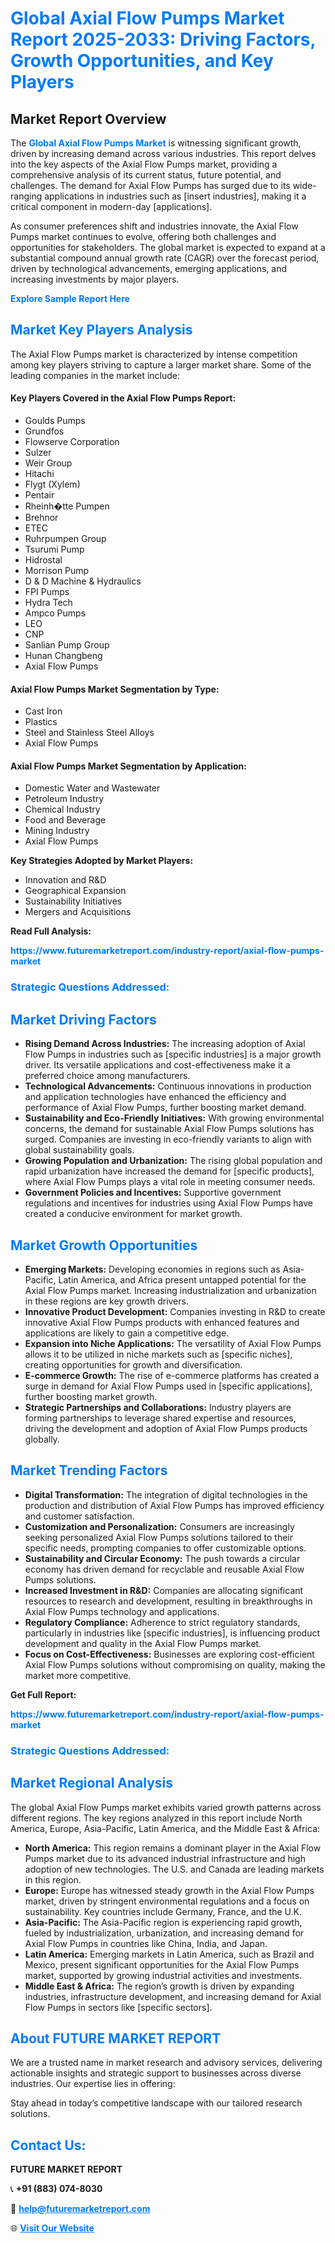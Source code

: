 <h1 style="color: #007BFF;">Global Axial Flow Pumps Market Report 2025-2033: Driving Factors, Growth Opportunities, and Key Players</h1>

<section id="overview">
<h2>Market Report Overview</h2>
<p>The <a href="https://www.futuremarketreport.com/industry-report/axial-flow-pumps-market" style="color: #007BFF; text-decoration: none;"><strong>Global Axial Flow Pumps Market</strong></a> is witnessing significant growth, driven by increasing demand across various industries. This report delves into the key aspects of the Axial Flow Pumps market, providing a comprehensive analysis of its current status, future potential, and challenges. The demand for Axial Flow Pumps has surged due to its wide-ranging applications in industries such as [insert industries], making it a critical component in modern-day [applications].</p>
<p>As consumer preferences shift and industries innovate, the Axial Flow Pumps market continues to evolve, offering both challenges and opportunities for stakeholders. The global market is expected to expand at a substantial compound annual growth rate (CAGR) over the forecast period, driven by technological advancements, emerging applications, and increasing investments by major players.</p>
</section>

<section id="overview">
<p><a href="https://www.futuremarketreport.com/request-sample/reportId=110107" style="color: #007BFF; text-decoration: none;"><strong>Explore Sample Report Here</strong></a></p>
</section>

<section id="key-players">
<h2 style="color: #007BFF;">Market Key Players Analysis</h2>
<p>The Axial Flow Pumps market is characterized by intense competition among key players striving to capture a larger market share. Some of the leading companies in the market include:</p>
<h4>Key Players Covered in the Axial Flow Pumps Report:</h4>
<ul><li>Goulds Pumps</li><li>Grundfos</li><li>Flowserve Corporation</li><li>Sulzer</li><li>Weir Group</li><li>Hitachi</li><li>Flygt (Xylem)</li><li>Pentair</li><li>Rheinh�tte Pumpen</li><li>Brehnor</li><li>ETEC</li><li>Ruhrpumpen Group</li><li>Tsurumi Pump</li><li>Hidrostal</li><li>Morrison Pump</li><li>D &amp; D Machine &amp; Hydraulics</li><li>FPI Pumps</li><li>Hydra Tech</li><li>Ampco Pumps</li><li>LEO</li><li>CNP</li><li>Sanlian Pump Group</li><li>Hunan Changbeng</li><li>Axial Flow Pumps</li></ul>
<h4>Axial Flow Pumps Market Segmentation by Type:</h4>
<ul><li>Cast Iron</li><li>Plastics</li><li>Steel and Stainless Steel Alloys</li><li>Axial Flow Pumps</li></ul>

<h4>Axial Flow Pumps Market Segmentation by Application:</h4>
<ul><li>Domestic Water and Wastewater</li><li>Petroleum Industry</li><li>Chemical Industry</li><li>Food and Beverage</li><li>Mining Industry</li><li>Axial Flow Pumps</li></ul>
<p><strong>Key Strategies Adopted by Market Players:</strong></p>
<ul>
<li>Innovation and R&D</li>
<li>Geographical Expansion</li>
<li>Sustainability Initiatives</li>
<li>Mergers and Acquisitions</li>
</ul>
</section>

<section>
<p><strong>Read Full Analysis: </strong></p><a href="https://www.futuremarketreport.com/industry-report/axial-flow-pumps-market" style="color: #007BFF; text-decoration: none;"><strong>https://www.futuremarketreport.com/industry-report/axial-flow-pumps-market</strong></a>
<h3 style="color: #007BFF;">Strategic Questions Addressed:</h3>
</section>

<section id="driving-factors">
<h2 style="color: #007BFF;">Market Driving Factors</h2>
<ul>
<li><strong>Rising Demand Across Industries:</strong> The increasing adoption of Axial Flow Pumps in industries such as [specific industries] is a major growth driver. Its versatile applications and cost-effectiveness make it a preferred choice among manufacturers.</li>
<li><strong>Technological Advancements:</strong> Continuous innovations in production and application technologies have enhanced the efficiency and performance of Axial Flow Pumps, further boosting market demand.</li>
<li><strong>Sustainability and Eco-Friendly Initiatives:</strong> With growing environmental concerns, the demand for sustainable Axial Flow Pumps solutions has surged. Companies are investing in eco-friendly variants to align with global sustainability goals.</li>
<li><strong>Growing Population and Urbanization:</strong> The rising global population and rapid urbanization have increased the demand for [specific products], where Axial Flow Pumps plays a vital role in meeting consumer needs.</li>
<li><strong>Government Policies and Incentives:</strong> Supportive government regulations and incentives for industries using Axial Flow Pumps have created a conducive environment for market growth.</li>
</ul>
</section>

<section id="growth-opportunities">
<h2 style="color: #007BFF;">Market Growth Opportunities</h2>
<ul>
<li><strong>Emerging Markets:</strong> Developing economies in regions such as Asia-Pacific, Latin America, and Africa present untapped potential for the Axial Flow Pumps market. Increasing industrialization and urbanization in these regions are key growth drivers.</li>
<li><strong>Innovative Product Development:</strong> Companies investing in R&D to create innovative Axial Flow Pumps products with enhanced features and applications are likely to gain a competitive edge.</li>
<li><strong>Expansion into Niche Applications:</strong> The versatility of Axial Flow Pumps allows it to be utilized in niche markets such as [specific niches], creating opportunities for growth and diversification.</li>
<li><strong>E-commerce Growth:</strong> The rise of e-commerce platforms has created a surge in demand for Axial Flow Pumps used in [specific applications], further boosting market growth.</li>
<li><strong>Strategic Partnerships and Collaborations:</strong> Industry players are forming partnerships to leverage shared expertise and resources, driving the development and adoption of Axial Flow Pumps products globally.</li>
</ul>
</section>

<section id="trending-factors">
<h2 style="color: #007BFF;">Market Trending Factors</h2>
<ul>
<li><strong>Digital Transformation:</strong> The integration of digital technologies in the production and distribution of Axial Flow Pumps has improved efficiency and customer satisfaction.</li>
<li><strong>Customization and Personalization:</strong> Consumers are increasingly seeking personalized Axial Flow Pumps solutions tailored to their specific needs, prompting companies to offer customizable options.</li>
<li><strong>Sustainability and Circular Economy:</strong> The push towards a circular economy has driven demand for recyclable and reusable Axial Flow Pumps solutions.</li>
<li><strong>Increased Investment in R&D:</strong> Companies are allocating significant resources to research and development, resulting in breakthroughs in Axial Flow Pumps technology and applications.</li>
<li><strong>Regulatory Compliance:</strong> Adherence to strict regulatory standards, particularly in industries like [specific industries], is influencing product development and quality in the Axial Flow Pumps market.</li>
<li><strong>Focus on Cost-Effectiveness:</strong> Businesses are exploring cost-efficient Axial Flow Pumps solutions without compromising on quality, making the market more competitive.</li>
</ul>
</section>

<section>
<p><strong>Get Full Report: </strong></p><a href="https://www.futuremarketreport.com/industry-report/axial-flow-pumps-market" style="color: #007BFF; text-decoration: none;"><strong>https://www.futuremarketreport.com/industry-report/axial-flow-pumps-market</strong></a>
<h3 style="color: #007BFF;">Strategic Questions Addressed:</h3>
</section>


<section id="regional-analysis">
<h2 style="color: #007BFF;">Market Regional Analysis</h2>
<p>The global Axial Flow Pumps market exhibits varied growth patterns across different regions. The key regions analyzed in this report include North America, Europe, Asia-Pacific, Latin America, and the Middle East & Africa:</p>
<ul>
<li><strong>North America:</strong> This region remains a dominant player in the Axial Flow Pumps market due to its advanced industrial infrastructure and high adoption of new technologies. The U.S. and Canada are leading markets in this region.</li>
<li><strong>Europe:</strong> Europe has witnessed steady growth in the Axial Flow Pumps market, driven by stringent environmental regulations and a focus on sustainability. Key countries include Germany, France, and the U.K.</li>
<li><strong>Asia-Pacific:</strong> The Asia-Pacific region is experiencing rapid growth, fueled by industrialization, urbanization, and increasing demand for Axial Flow Pumps in countries like China, India, and Japan.</li>
<li><strong>Latin America:</strong> Emerging markets in Latin America, such as Brazil and Mexico, present significant opportunities for the Axial Flow Pumps market, supported by growing industrial activities and investments.</li>
<li><strong>Middle East & Africa:</strong> The region’s growth is driven by expanding industries, infrastructure development, and increasing demand for Axial Flow Pumps in sectors like [specific sectors].</li>
</ul>
</section>

<footer>
<h2 style="color: #007BFF;">About FUTURE MARKET REPORT</h2>
<p>We are a trusted name in market research and advisory services, delivering actionable insights and strategic support to businesses across diverse industries. Our expertise lies in offering:</p>

<p>Stay ahead in today’s competitive landscape with our tailored research solutions.</p>

<h2 style="color: #007BFF;">Contact Us:</h2>
<p><strong>FUTURE MARKET REPORT</strong></p>
<p>📞 <strong>+91 (883) 074-8030</strong></p>
<p>📧 <strong><a href="mailto:help@futuremarketreport.com" style="color: #007BFF;">help@futuremarketreport.com</a></strong></p>
<p>🌐 <strong><a href="https://www.futuremarketreport.com/" style="color: #007BFF;">Visit Our Website</a></strong></p>
</footer>